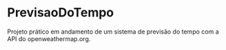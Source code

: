 # PrevisaoDoTempo
Projeto prático em andamento de um sistema de previsão do tempo com a API do openweathermap.org.   

